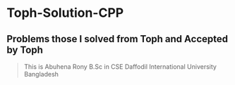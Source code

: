 # Toph-Solution-CPP
## Problems those I solved from Toph and Accepted by Toph

> This is Abuhena Rony
> B.Sc in CSE
> Daffodil International University
> Bangladesh

